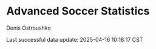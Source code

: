 # Advanced Soccer Statistics
Denis Ostroushko

<!-- gfm -->

Last successful data update: 2025-04-16 10:18:17 CST
